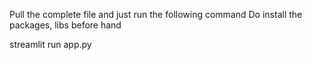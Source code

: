 Pull the complete file and just run the following command
Do install the packages, libs before hand
   
   streamlit run app.py
 
